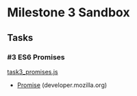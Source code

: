 # Milestone 3 Sandbox

## Tasks

### #3 ES6 Promises

[task3_promises.js](task3_promises.js)
* [Promise](https://developer.mozilla.org/en/docs/Web/JavaScript/Reference/Global_Objects/Promise) (developer.mozilla.org)


